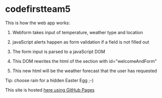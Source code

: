 # codefirstteam5
This is how the web app works:

1. Webform takes input of temperature, weather type and location

2. javaScript alerts happen as form validation if a field is not filled out

3. The form input is parsed to a javaScript DOM

4. This DOM rewrites the html of the section with id="welcomeAndForm" 

5. This new html will be the weather forecast that the user has requested

Tip: choose rain for a hidden Easter Egg ;-)

This site is hosted [here using GitHub Pages](https://ladansm.github.io/codefirstteam5/)